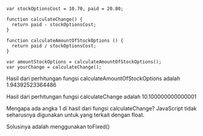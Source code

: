     var stockOptionsCost = 10.70, paid = 20.80;

    function calculateChange() {
      return paid - stockOptionsCost;
    }

    function calculateAmountOfStockOptions () {
      return paid / stockOptionsCost;
    }

    var amountStockOptions = calculateAmountOfStockOptions();
    var yourChange = calculateChange();

Hasil dari perhitungan fungsi calculateAmountOfStockOptions adalah 1.94392523364486

Hasil dari perhitungan fungsi calculateChange adalah 10.100000000000001

Mengapa ada angka 1 di hasil dari fungsi calculateChange?
JavaScript tidak seharusnya digunakan untuk yang terkait dengan float.

Solusinya adalah menggunakan toFixed()
